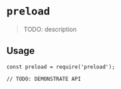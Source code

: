 # `preload`

> TODO: description

## Usage

```
const preload = require('preload');

// TODO: DEMONSTRATE API
```
